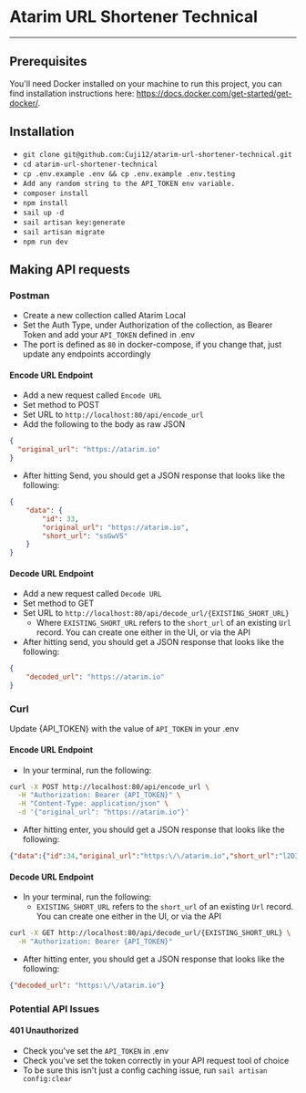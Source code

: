 # Atarim URL Shortener Technical

---

## Prerequisites
You'll need Docker installed on your machine to run this project, you can find installation
instructions here: https://docs.docker.com/get-started/get-docker/.

## Installation
- `git clone git@github.com:Cuji12/atarim-url-shortener-technical.git`
- `cd atarim-url-shortener-technical`
- `cp .env.example .env && cp .env.example .env.testing`
- `Add any random string to the API_TOKEN env variable.`
- `composer install`
- `npm install`
- `sail up -d`
- `sail artisan key:generate`
- `sail artisan migrate`
- `npm run dev`

## Making API requests
### Postman
- Create a new collection called Atarim Local
- Set the Auth Type, under Authorization of the collection, as Bearer Token and add your `API_TOKEN` defined in .env
- The port is defined as `80` in docker-compose, if you change that, just update any endpoints accordingly

#### Encode URL Endpoint
- Add a new request called `Encode URL`
- Set method to POST
- Set URL to `http://localhost:80/api/encode_url`
- Add the following to the body as raw JSON
```JSON
{
  "original_url": "https://atarim.io"
}
```
- After hitting Send, you should get a JSON response that looks like the following:
```JSON
{
    "data": {
        "id": 33,
        "original_url": "https://atarim.io",
        "short_url": "ssGwV5"
    }
}
```
#### Decode URL Endpoint
- Add a new request called `Decode URL`
- Set method to GET
- Set URL to `http://localhost:80/api/decode_url/{EXISTING_SHORT_URL}`
  - Where `EXISTING_SHORT_URL` refers to the `short_url` of an existing `Url` record. You can create one either in the UI, or via the API
- After hitting send, you should get a JSON response that looks like the following:
```JSON
{
    "decoded_url": "https://atarim.io"
}
```
### Curl
Update {API_TOKEN} with the value of `API_TOKEN` in your .env
#### Encode URL Endpoint
- In your terminal, run the following:
```bash
curl -X POST http://localhost:80/api/encode_url \
  -H "Authorization: Bearer {API_TOKEN}" \
  -H "Content-Type: application/json" \
  -d '{"original_url": "https://atarim.io"}'
```
- After hitting enter, you should get a JSON response that looks like the following:
```JSON
{"data":{"id":34,"original_url":"https:\/\/atarim.io","short_url":"l2DIgo"}}
```
#### Decode URL Endpoint
- In your terminal, run the following:
  - `EXISTING_SHORT_URL` refers to the `short_url` of an existing `Url` record. You can create one either in the UI, or via the API
```bash
curl -X GET http://localhost:80/api/decode_url/{EXISTING_SHORT_URL} \
  -H "Authorization: Bearer {API_TOKEN}"
```
- After hitting enter, you should get a JSON response that looks like the following:
```JSON
{"decoded_url": "https:\/\/atarim.io"}
```

### Potential API Issues
#### 401 Unauthorized
- Check you've set the `API_TOKEN` in .env
- Check you've set the token correctly in your API request tool of choice
- To be sure this isn't just a config caching issue, run `sail artisan config:clear`
